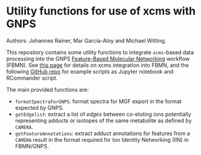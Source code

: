 # Utility functions for use of xcms with GNPS

Authors: Johannes Rainer, Mar Garcia-Aloy and Michael Witting.

This repository contains some utility functions to integrate `xcms`-based data
processing into the GNPS [Feature-Based Molecular
Networking](https://ccms-ucsd.github.io/GNPSDocumentation/featurebasedmolecularnetworking/)
workflow (FBMN). See [this
page](https://ccms-ucsd.github.io/GNPSDocumentation/featurebasedmolecularnetworking-with-xcms3)
for details on xcms integration into FBMN, and the following [GitHub
repo](https://github.com/DorresteinLaboratory/XCMS3_FeatureBasedMN) for example
scripts as Jupyter notebook and RCommander script.
 
The main provided functions are:

- `formatSpectraForGNPS`: format spectra for MGF export in the format expected
  by GNPS.
- `getEdgelist`: extract a list of *edges* between co-eluting ions potentially
  representing adducts or isotopes of the same metabolite as defined by
  `CAMERA`.
- `getFeatureAnnotations`: extract adduct annotations for features from a
  `CAMERA` result in the format required for Ion Identity Networking (IIN) in
  FBMN/GNPS.
  

